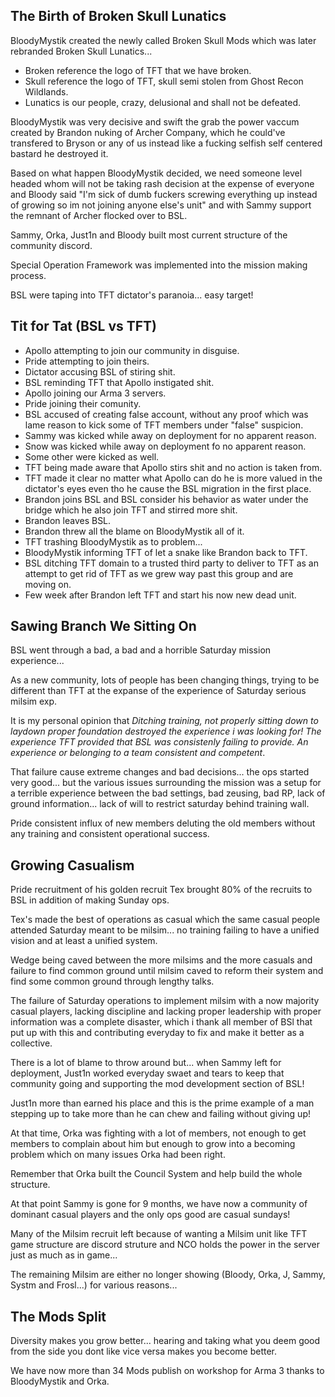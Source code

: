 ## The Birth of Broken Skull Lunatics

BloodyMystik created the newly called Broken Skull Mods which was later rebranded Broken Skull Lunatics...

- Broken reference the logo of TFT that we have broken.
- Skull reference the logo of TFT, skull semi stolen from Ghost Recon Wildlands.
- Lunatics is our people, crazy, delusional and shall not be defeated.

BloodyMystik was very decisive and swift the grab the power vaccum created by Brandon nuking of Archer Company, which he could've transfered to Bryson or any of us instead like a fucking selfish self centered bastard he destroyed it.

Based on what happen BloodyMystik decided, we need someone level headed whom will not be taking rash decision at the expense of everyone and Bloody said "I'm sick of dumb fuckers screwing everything up instead of growing so im not joining anyone else's unit" and with Sammy support the remnant of Archer flocked over to BSL.

Sammy, Orka, Just1n and Bloody built most current structure of the community discord.

Special Operation Framework was implemented into the mission making process.

BSL were taping into TFT dictator's paranoia... easy target!

## Tit for Tat (BSL vs TFT)

- Apollo attempting to join our community in disguise.
- Pride attempting to join theirs.
- Dictator accusing BSL of stiring shit.
- BSL reminding TFT that Apollo instigated shit.
- Apollo joining our Arma 3 servers.
- Pride joining their comunity.
- BSL accused of creating false account, without any proof which was lame reason to kick some of TFT members under "false" suspicion.
- Sammy was kicked while away on deployment for no apparent reason.
- Snow was kicked while away on deployment fo no apparent reason.
- Some other were kicked as well.
- TFT being made aware that Apollo stirs shit and no action is taken from.
- TFT made it clear no matter what Apollo can do he is more valued in the dictator's eyes even tho he cause the BSL migration in the first place.
- Brandon joins BSL and BSL consider his behavior as water under the bridge which he also join TFT and stirred more shit.
- Brandon leaves BSL.
- Brandon threw all the blame on BloodyMystik all of it.
- TFT trashing BloodyMystik as to problem...
- BloodyMystik informing TFT of let a snake like Brandon back to TFT.
- BSL ditching TFT domain to a trusted third party to deliver to TFT as an attempt to get rid of TFT as we grew way past this group and are moving on.
- Few week after Brandon left TFT and start his now new dead unit.

## Sawing Branch We Sitting On
BSL went through a bad, a bad and a horrible Saturday mission experience...

As a new community, lots of people has been changing things, trying to be different than TFT at the expanse of the experience of Saturday serious milsim exp.

It is my personal opinion that *Ditching training, not properly sitting down to laydown proper foundation destroyed the experience i was looking for! The experience TFT provided that BSL was consistenly failing to provide. An experience or belonging to a team consistent and competent*.

That failure cause extreme changes and bad decisions... the ops started very good... but the various issues surrounding the mission was a setup for a terrible experience between the bad settings, bad zeusing, bad RP, lack of ground information... lack of will to restrict saturday behind training wall.

Pride consistent influx of new members deluting the old members without any training and consistent operational success.

## Growing Casualism

Pride recruitment of his golden recruit Tex brought 80% of the recruits to BSL in addition of making Sunday ops.

Tex's made the best of operations as casual which the same casual people attended Saturday meant to be milsim... no training failing to have a unified vision and at least a unified system.

Wedge being caved between the more milsims and the more casuals and failure to find common ground until milsim caved to reform their system and find some common ground through lengthy talks.

The failure of Saturday operations to implement milsim with a now majority casual players, lacking discipline and lacking proper leadership with proper information was a complete disaster, which i thank all member of BSl that put up with this and contributing everyday to fix and make it better as a collective.

There is a lot of blame to throw around but... when Sammy left for deployment, Just1n worked everyday swaet and tears to keep that community going and supporting the mod development section of BSL!

Just1n more than earned his place and this is the prime example of a man stepping up to take more than he can chew and failing without giving up!

At that time, Orka was fighting with a lot of members, not enough to get members to complain about him but enough to grow into a becoming problem which on many issues Orka had been right.

Remember that Orka built the Council System and help build the whole structure.

At that point Sammy is gone for 9 months, we have now a community of dominant casual players and the only ops good are casual sundays!

Many of the Milsim recruit left because of wanting a Milsim unit like TFT game structure are discord struture and NCO holds the power in the server just as much as in game...

The remaining Milsim are either no longer showing (Bloody, Orka, J, Sammy, Systm and Frosl...) for various reasons...

## The Mods Split

Diversity makes you grow better... hearing and taking what you deem good from the side you dont like vice versa makes you become better.

We have now more than 34 Mods publish on workshop for Arma 3 thanks to BloodyMystik and Orka.

